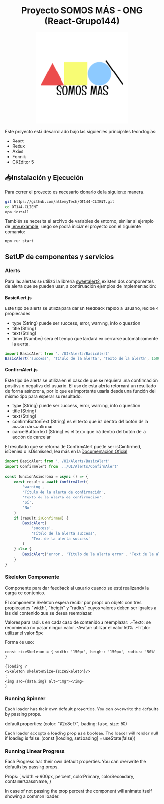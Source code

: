 <div align="center">
  <h1>Proyecto SOMOS MÁS - ONG (React-Grupo144)</h1>
  <img width="300px" src="https://raw.githubusercontent.com/alkemyTech/OT144-CLIENT/main/public/images/SomosMas.png"/>
 </div>

Este proyecto está desarrollado bajo las siguientes principales tecnologías:

- React
- Redux
- Axios
- Formik
- CKEditor 5

## 📥Instalación y Ejecución

Para correr el proyecto es necesario clonarlo de la siguiente manera.

```sh
git https://github.com/alkemyTech/OT144-CLIENT.git
cd OT144-CLIENT
npm install
```

También se necesita el archivo de variables de entorno, similar al ejemplo de [.env.example](https://github.com/alkemyTech/OT144-CLIENT/blob/master/.env.example), luego se podrá iniciar el proyecto con el siguiente comando:

```sh
npm run start
```

## SetUP de componentes y servicios

### Alerts

Para las alertas se utilizó la librería [sweetalert2](https://www.npmjs.com/package/sweetalert2), existen dos componentes de alerta que se pueden usar, a continuación ejemplos de implementación:

#### BasicAlert.js

Este tipo de alerta se utiliza para dar un feedback rápido al usuario, recibe 4 propiedades

- type (String) puede ser success, error, warning, info o question
- title (String)
- text (String)
- timer (Number) será el tiempo que tardará en cerrarse automáticamente la alerta.

```js
import BasicAlert from '../UI/Alerts/BasicAlert'
BasicAlert('success', 'Título de la alerta', 'Texto de la alerta', 1500)
```

#### ConfirmAlert.js

Este tipo de alerta se utiliza en el caso de que se requiera una confirmación positiva o negativa del usuario. El uso de esta alerta retornará un resultado de forma asíncrona, por lo que es importante usarla desde una función del mismo tipo para esperar su resultado.

- type (String) puede ser success, error, warning, info o question
- title (String)
- text (String)
- confirmButtonText (String) es el texto que irá dentro del botón de la acción de confirmar
- cancelButtonText (String) es el texto que irá dentro del botón de la acción de cancelar

El resultado que se retorna de ConfirmAlert puede ser isConfirmed, isDenied o isDismissed, lea más en la [Documentación Oficial](https://sweetalert2.github.io/#handling-buttons)

```js
import BasicAlert from '../UI/Alerts/BasicAlert'
import ConfirmAlert from '../UI/Alerts/ConfirmAlert'

const funcionAsincrona = async () => {
	const result = await ConfirmAlert(
		'warning',
		'Título de la alerta de confirmación',
		'Texto de la alerta de confirmación',
		'Sí',
		'No'
	)
	if (result.isConfirmed) {
		BasicAlert(
			'success',
			'Título de la alerta success',
			'Text de la alerta success'
		)
	} else {
		BasicAlert('error', 'Título de la alerta error', 'Text de la alerta error')
	}
}
```

### Skeleton Componente

Componente para dar feedback al usuario cuando se esté realizando la carga de contenido.

El componente Skeleton espera recibir por props un objeto con tres propiedades "width", "heigth" y "radius" cuyos valores deben ser iguales a las del contenido que se desea reemplazar.

Valores para radius en cada caso de contenido a reemplazar:
.-Texto: se recomienda no pasar ningun valor
.-Avatar: utilizar el valor 50%
.-Título: utilizar el valor 5px

Forma de uso:

    const sizeSkeleton = { width: '150px', height: '150px', radius: '50%' }

    {loading ?
    <Skeleton skeletonSize={sizeSkeleton}/>
    :
    <img src={data.img} alt="img"></img>
    }

### Running Spinner

Each loader has their own default properties. You can overwrite the defaults by passing props.

default properties:
(color: "#2c8ef7",
loading: false,
size: 50)

Each loader accepts a loading prop as a boolean. The loader will render null if loading is false.
(const [loading, setLoading] = useState(false))

### Running Linear Progress

Each Progress has their own default properties. You can overwrite the defaults by passing props.

Props: {
width => 600px,
percent,
colorPrimary,
colorSecondary,
containerClassName,
}

In case of not passing the prop percent the component will animate itself showing a common loader.
